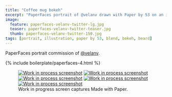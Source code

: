 ```yaml
---
title: "Coffee mug bokeh"
excerpt: "PaperFaces portrait of @velanv drawn with Paper by 53 on an iPad."
image: 
  feature: paperfaces-velanv-twitter-lg.jpg
  teaser: paperfaces-velanv-twitter-teaser.jpg
  thumb: paperfaces-velanv-twitter-150.jpg
tags: [portrait, illustration, paper by 53, blend, bokeh, beard]
---
```


PaperFaces portrait commission of [@velanv](http://twitter.com/velanv).

{% include boilerplate/paperfaces-4.html %}

<figure class="third">
  <a href="{{ site.url }}/images/paperfaces-velanv-process-1-lg.jpg"><img src="{{ site.url }}/images/paperfaces-velanv-process-1-600.jpg" alt="Work in process screenshot"></a>
  <a href="{{ site.url }}/images/paperfaces-velanv-process-2-lg.jpg"><img src="{{ site.url }}/images/paperfaces-velanv-process-2-600.jpg" alt="Work in process screenshot"></a>
  <a href="{{ site.url }}/images/paperfaces-velanv-process-3-lg.jpg"><img src="{{ site.url }}/images/paperfaces-velanv-process-3-600.jpg" alt="Work in process screenshot"></a>
  <a href="{{ site.url }}/images/paperfaces-velanv-process-4-lg.jpg"><img src="{{ site.url }}/images/paperfaces-velanv-process-4-600.jpg" alt="Work in process screenshot"></a>
  <a href="{{ site.url }}/images/paperfaces-velanv-process-4-lg.jpg"><img src="{{ site.url }}/images/paperfaces-velanv-process-4-600.jpg" alt="Work in process screenshot"></a>
  <figcaption>Work in progress screen captures Made with Paper.</figcaption>
</figure>